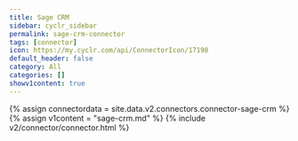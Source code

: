 ```yaml
---
title: Sage CRM
sidebar: cyclr_sidebar
permalink: sage-crm-connector
tags: [connector]
icon: https://my.cyclr.com/api/ConnectorIcon/17198
default_header: false
category: All
categories: []
showv1content: true
---
```

{% assign connectordata = site.data.v2.connectors.connector-sage-crm %}
{% assign v1content = "sage-crm.md" %}
{% include v2/connector/connector.html %}	